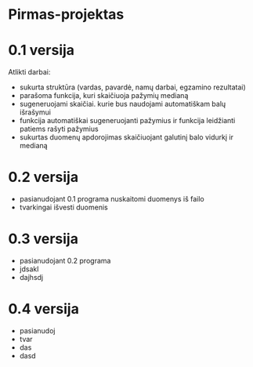 # Pirmas-projektas
# 0.1 versija
Atlikti darbai:
* sukurta struktūra (vardas, pavardė, namų darbai, egzamino rezultatai)
* parašoma funkcija, kuri skaičiuoja pažymių medianą
* sugeneruojami skaičiai. kurie bus naudojami automatiškam balų išrašymui
* funkcija automatiškai sugeneruojanti pažymius ir funkcija leidžianti patiems rašyti pažymius
* sukurtas duomenų apdorojimas skaičiuojant galutinį balo vidurkį ir medianą
# 0.2 versija
* pasianudojant 0.1 programa nuskaitomi duomenys iš failo
* tvarkingai išvesti duomenis
# 0.3 versija
* pasianudojant 0.2 programa 
* jdsakl
* dajhsdj
# 0.4 versija
* pasianudoj
* tvar
* das
* dasd

